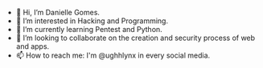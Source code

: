 - 👋 Hi, I’m Danielle Gomes.
- 👀 I’m interested in Hacking and Programming.
- 🌱 I’m currently learning Pentest and Python.
- 💞️ I’m looking to collaborate on the creation and security process of web and apps.
- 📫 How to reach me: I'm @ughhlynx in every social media.

<!---
ughhlynx/ughhlynx is a ✨ special ✨ repository because its `README.md` (this file) appears on your GitHub profile.
You can click the Preview link to take a look at your changes.
--->
